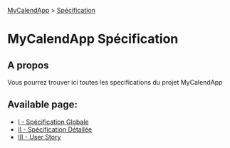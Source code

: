 [MyCalendApp](../README.md) > [Spécification](./specification.md)


# MyCalendApp Spécification

## A propos

Vous pourrez trouver ici toutes les specifications du projet MyCalendApp

## Available page: 
- [I - Spécification Globale](./global.md)
- [II - Spécification Détailée](./detailed.md)
- [III - User Story](./user_story.md)

